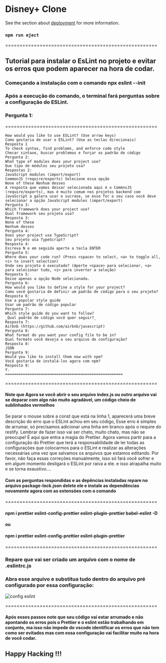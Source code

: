 # Disney+ Clone


See the section about [deployment](https://facebook.github.io/create-react-app/docs/deployment) for more information.

### `npm run eject`

=====================================================
## Tutorial para instalar o EsLint no projeto e evitar os erros que podem aparecer na hora de codar.
### Começando a instalação com o comando npx eslint --init
### Após a execução do comando, o terminal fará perguntas sobre a configuração do ESLint.
### Pergunta 1:
=====================================================
```
How would you like to use ESLint? (Use arrow keys)
Como gostaria de usar o ESLint? (Use as teclas direcionais)
Resposta 1
To check syntax, find problems, and enforce code style
Checar sintaxe, buscar problemas e forçar os padrão de código
Pergunta 2:
What type of modules does your project use?
Que tipo de módulos seu projeto usa?
Respostas 2:
JavaScript modules (import/export)
CommonJS (require/exports) Selecione essa opção
None of these Nenhum desses
A resposta que vamos deixar selecionada aqui é o CommnsJS (require/exports), mas é muito comum nos projetos backend com JavaScript a galera usar o sucrase, se esse for o seu caso você deve selecionar a opção JavaScript modules (import/export)
Pergunta 3:
Which framework does your project use?
Qual framework seu projeto usa?
Resposta 3:
None of these
Nenhum desses
Pergunta 4:
Does your project use TypeScript?
Seu projeto usa TypeScript?
Resposta 4:
Escreva N e em seguida aperte a tecla ENTER
Pergunta 5:
Where does your code run? (Press <space> to select, <a> to toggle all, <i> to invert selection)
Onde seu projeto é executado? (Aperte <space> para selecionar, <a> para selecionar tudo, <i> para inverter a seleção)
Resposta 5:
Deixe apenas a opção Node selecionada.
Pergunta 6:
How would you like to define a style for your project?
Como você gostaria de definir um padrão de código para o seu projeto?
Resposta 6:
Use a popular style guide
Usar um padrão de código popular
Pergunta 7:
Which style guide do you want to follow?
_Qual padrão de código você quer seguir?_
Resposta 7:
Airbnb (https://github.com/airbnb/javascript)
Pergunta 8:
What format do you want your config file to be in?
Qual formato você deseja o seu arquivo de configuração?
Resposta 8:
JSON
Pergunta 9:
Would you like to install them now with npm?
Você gostaria de instalá-los agora com npm?
Resposta 9:
Y.
=====================================================
```
=====================================================
#### Note que Agora se você abrir o seu arquivo index.js ou outro arquivo vai se deparar com algo não muito agradável, um código cheio de sublinhados vermelhos
Se parar o mouse sobre a const que está na linha 1, aparecerá uma breve descrição do erro que o ESLint achou em seu código, Esse erro é simples de arrumar, só precisamos adicionar uma linha em branco após o require do restify. Lembrar de fazer isso vai ser chato, muito chato, mas não se preocupe! É aqui que entra a magia do Prettier. Agora vamos partir para a configuração do Prettier que terá a responsabilidade de ler todas as configurações que colocarmos para o ESLint e realizar as alterações necessárias uma vez que salvamos os arquivos que estamos editando. Por favor, não faça essas correções manualmente, isso só fará você sofrer e em algum momento desligará o ESLint por raiva a ele. e isso atrapalha muito e se torna exaustivo....

#### Com as perguntas respondidas e as depências instaladas repare no arquivo package-lock.json delete ele e instale as dependências novamente agora com as extensões com o comando

=====================================================

#### npm i prettier eslint-config-prettier eslint-plugin-prettier babel-eslint -D
#### ou
#### npm i prettier eslint-config-prettier eslint-plugin-prettier

=====================================================

### Repare que vai ser criado um arquivo com o nome de .eslintrc.js
### Abra esse arquivo e substitua tudo dentro do arquivo pré configurado por essa configuração:

![config eslint](https://user-images.githubusercontent.com/78483210/129104945-95082de3-5d46-45aa-92f9-db39cdb92460.png)

=====================================================

#### Após esses passos note que seu código vai estar arrumado e não apontando os erros pois o Prettier e o eslint estão trabalhando em conjunto, ma isso não impede do vscode identificar os erros que não tem como ser evitados mas com essa configuração vai facilitar muito na hora de você codar.
## Happy Hacking !!!
